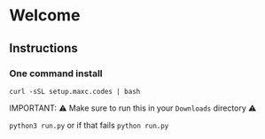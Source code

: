 # Welcome

## Instructions

### One command install
```
curl -sSL setup.maxc.codes | bash
```

IMPORTANT: ⚠️ Make sure to run this in your `Downloads` directory ⚠️

```python3 run.py```
or if that fails
```python run.py```
